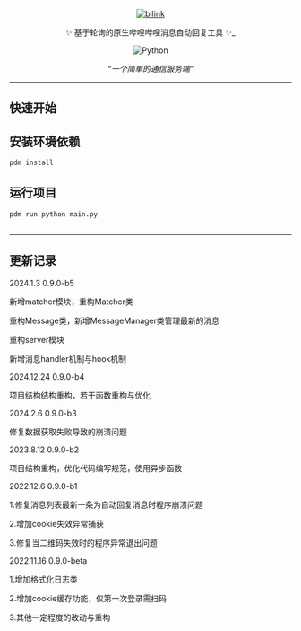 <div align="center">

<p align="center">
  <a href=""><img src="https://github.com/Kaguya233qwq/Bilink/blob/main/icon.png?raw=ture" width="" height="" alt="bilink"></a>
</p>

✨ 基于轮询的原生哔哩哔哩消息自动回复工具 ✨_

<p align="center">
  <img src="https://img.shields.io/badge/python-3.8+-blue.svg" alt="Python">
</p>

_“一个简单的通信服务端”_

</div>

---

## 快速开始

## 安装环境依赖
```bash
pdm install
```
## 运行项目
```bash
pdm run python main.py
```

```python

```

---

## 更新记录

2024.1.3 0.9.0-b5

新增matcher模块，重构Matcher类

重构Message类，新增MessageManager类管理最新的消息

重构server模块

新增消息handler机制与hook机制

2024.12.24 0.9.0-b4

项目结构结构重构，若干函数重构与优化

2024.2.6 0.9.0-b3

修复数据获取失败导致的崩溃问题

2023.8.12 0.9.0-b2

项目结构重构，优化代码编写规范，使用异步函数

2022.12.6 0.9.0-b1

1.修复消息列表最新一条为自动回复消息时程序崩溃问题

2.增加cookie失效异常捕获

3.修复当二维码失效时的程序异常退出问题

2022.11.16 0.9.0-beta

1.增加格式化日志类

2.增加cookie缓存功能，仅第一次登录需扫码

3.其他一定程度的改动与重构
